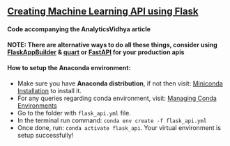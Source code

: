 ## [Creating Machine Learning API using Flask](https://www.analyticsvidhya.com/blog/2017/09/machine-learning-models-as-apis-using-flask/)
#### Code accompanying the AnalyticsVidhya article

__NOTE: There are alternative ways to do all these things, consider using [FlaskAppBuilder](https://github.com/dpgaspar/Flask-AppBuilder) & [quart](https://github.com/pgjones/quart) or [FastAPI](https://github.com/tiangolo/fastapi) for your production apis__ 

#### How to setup the Anaconda environment:

- Make sure you have __Anaconda distribution__, if not then visit: [Miniconda Installation](https://conda.io/miniconda.html) to install it.
- For any queries regarding conda environment, visit: [Managing Conda Environments](https://conda.io/docs/user-guide/tasks/manage-environments.html)
- Go to the folder with `flask_api.yml` file.
- In the terminal run command: `conda env create -f flask_api.yml`
- Once done, run: `conda activate flask_api`. Your virtual environment is setup successfully!
